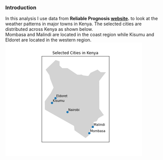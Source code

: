 ### Introduction
In this analysis I use data from **Reliable Prognosis [website](https://rp5.ru/).** to look at the weather patterns in major towns in Kenya.
The selected cities are distributed across Kenya as shown below.<br>
Mombasa and Malindi are located in the coast region while Kisumu and Eldoret are located in the western region.
![location](img/selected_cities.png)

